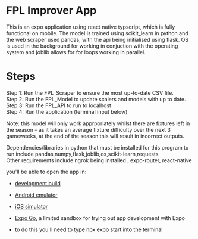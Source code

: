# FPL Improver App

This is an expo application using react native typscript, which is fully functional on mobile. The model is trained using scikit_learn in python and the web scraper used pandas, with the api being initialised using flask. OS is used in the background for working in conjuction with the operating system and joblib allows for for loops working in parallel.

# Steps

Step 1: Run the FPL_Scraper to ensure the most up-to-date CSV file.  
Step 2: Run the FPL_Model to update scalers and models with up to date.  
Step 3: Run the FPL_API to run to localhost  
Step 4: Run the application (terminal input below)  

Note: this model will only work apprporiately whilst there are fixtures left in the season - as it takes an average fixture difficulty over the next 3 gameweeks, at the end of the season this will result in incorrect outputs.  

Dependencies/libraries in python that must be installed for this program to run include pandas,numpy,flask,joblib,os,scikit-learn,requests  
Other requirements include ngrok being installed , expo-router, react-native  


you'll be able to open the app in:

- [development build](https://docs.expo.dev/develop/development-builds/introduction/)
- [Android emulator](https://docs.expo.dev/workflow/android-studio-emulator/)
- [iOS simulator](https://docs.expo.dev/workflow/ios-simulator/)
- [Expo Go](https://expo.dev/go), a limited sandbox for trying out app development with Expo

- to do this you'll need to type npx expo start into the terminal



